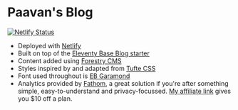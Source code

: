 # Paavan's Blog

[![Netlify Status](https://api.netlify.com/api/v1/badges/9d180ac6-92e1-4270-875c-591541c5fee7/deploy-status)](https://app.netlify.com/sites/paavan-new-blog/deploys)

* Deployed with [Netlify](https://netlify.com/)
* Built on top of the [Eleventy Base Blog starter](https://eleventy-base-blog.netlify.com/)
* Content added using [Forestry CMS](https://forestry.io/)
* Styles inspired by and adapted from [Tufte CSS](https://edwardtufte.github.io/tufte-css/)
* Font used throughout is [EB Garamond](https://fonts.google.com/specimen/EB+Garamond) 
* Analytics provided by [Fathom](https://usefathom.com/ref/ZRBALN), a great solution if you're after something simple, easy-to-understand and privacy-focussed. [My affiliate link](https://usefathom.com/ref/ZRBALN) gives you $10 off a plan.
